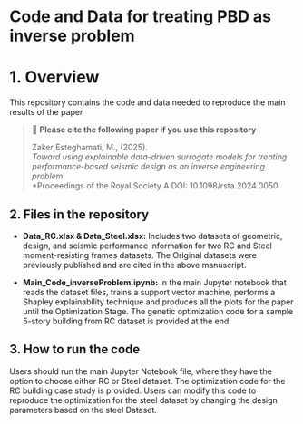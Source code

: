 # Code and Data for treating PBD as inverse problem
# 1. Overview
This repository contains the code and data needed to reproduce the main results of the paper
> 📌 **Please cite the following paper if you use this repository**  
>  
> Zaker Esteghamati, M., (2025).  
> *Toward using explainable data-driven surrogate models for treating performance-based seismic design as an inverse engineering problem*  
> *Proceedings of the Royal Society A DOI: 10.1098/rsta.2024.0050



## 2. Files in the repository
- **Data_RC.xlsx & Data_Steel.xlsx:** Includes two datasets of geometric, design, and seismic performance information for two RC and Steel moment-resisting frames datasets.
  The Original datasets were previously published and are cited in the above manuscript.

- **Main_Code_inverseProblem.ipynb:** In the main Jupyter notebook that reads the dataset files, trains a support vector machine, performs a Shapley explainability technique
  and produces all the plots for the paper until the Optimization Stage. The genetic optimization code for a sample 5-story building from RC dataset is provided at the end. 
  

## 3. How to run the code 
Users should run the main Jupyter Notebook file, where they have the option to choose either RC or Steel dataset. The optimization code for the RC building case study is provided. 
Users can modify this code to reproduce the optimization for the steel dataset by changing the design parameters based on the steel Dataset. 
